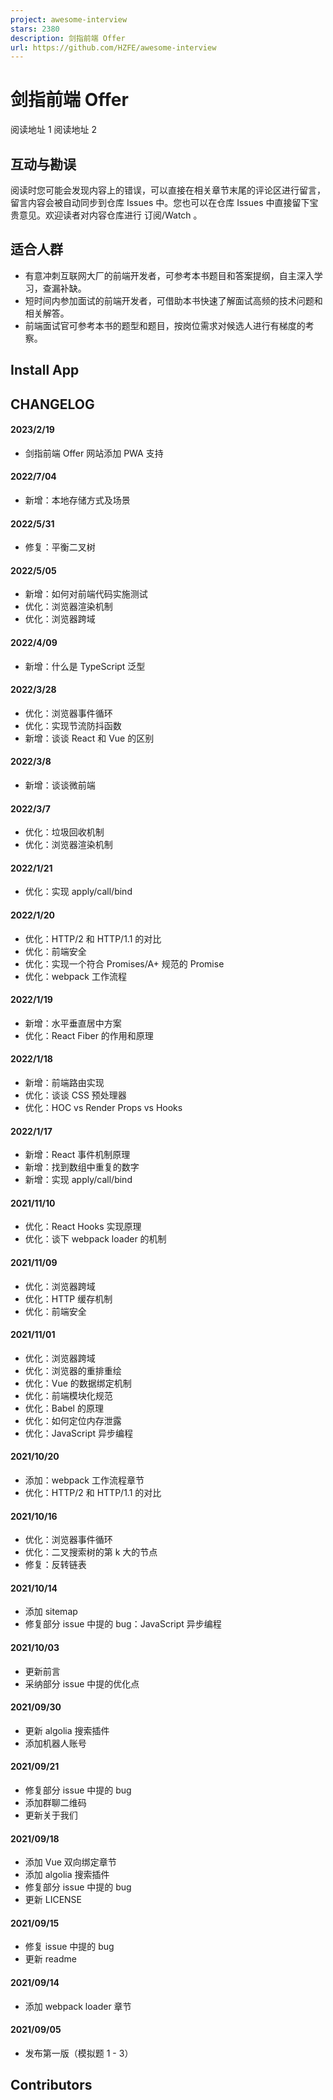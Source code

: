 ```yaml
---
project: awesome-interview
stars: 2380
description: 剑指前端 Offer
url: https://github.com/HZFE/awesome-interview
---
```


剑指前端 Offer
==========

阅读地址 1 阅读地址 2

互动与勘误
-----

阅读时您可能会发现内容上的错误，可以直接在相关章节末尾的评论区进行留言，留言内容会被自动同步到仓库 Issues 中。您也可以在仓库 Issues 中直接留下宝贵意见。欢迎读者对内容仓库进行 订阅/Watch 。

适合人群
----

-   有意冲刺互联网大厂的前端开发者，可参考本书题目和答案提纲，自主深入学习，查漏补缺。
-   短时间内参加面试的前端开发者，可借助本书快速了解面试高频的技术问题和相关解答。
-   前端面试官可参考本书的题型和题目，按岗位需求对候选人进行有梯度的考察。

Install App
-----------

CHANGELOG
---------

#### 2023/2/19

-   剑指前端 Offer 网站添加 PWA 支持

#### 2022/7/04

-   新增：本地存储方式及场景

#### 2022/5/31

-   修复：平衡二叉树

#### 2022/5/05

-   新增：如何对前端代码实施测试
-   优化：浏览器渲染机制
-   优化：浏览器跨域

#### 2022/4/09

-   新增：什么是 TypeScript 泛型

#### 2022/3/28

-   优化：浏览器事件循环
-   优化：实现节流防抖函数
-   新增：谈谈 React 和 Vue 的区别

#### 2022/3/8

-   新增：谈谈微前端

#### 2022/3/7

-   优化：垃圾回收机制
-   优化：浏览器渲染机制

#### 2022/1/21

-   优化：实现 apply/call/bind

#### 2022/1/20

-   优化：HTTP/2 和 HTTP/1.1 的对比
-   优化：前端安全
-   优化：实现一个符合 Promises/A+ 规范的 Promise
-   优化：webpack 工作流程

#### 2022/1/19

-   新增：水平垂直居中方案
-   优化：React Fiber 的作用和原理

#### 2022/1/18

-   新增：前端路由实现
-   优化：谈谈 CSS 预处理器
-   优化：HOC vs Render Props vs Hooks

#### 2022/1/17

-   新增：React 事件机制原理
-   新增：找到数组中重复的数字
-   新增：实现 apply/call/bind

#### 2021/11/10

-   优化：React Hooks 实现原理
-   优化：谈下 webpack loader 的机制

#### 2021/11/09

-   优化：浏览器跨域
-   优化：HTTP 缓存机制
-   优化：前端安全

#### 2021/11/01

-   优化：浏览器跨域
-   优化：浏览器的重排重绘
-   优化：Vue 的数据绑定机制
-   优化：前端模块化规范
-   优化：Babel 的原理
-   优化：如何定位内存泄露
-   优化：JavaScript 异步编程

#### 2021/10/20

-   添加：webpack 工作流程章节
-   优化：HTTP/2 和 HTTP/1.1 的对比

#### 2021/10/16

-   优化：浏览器事件循环
-   优化：二叉搜索树的第 k 大的节点
-   修复：反转链表

#### 2021/10/14

-   添加 sitemap
-   修复部分 issue 中提的 bug：JavaScript 异步编程

#### 2021/10/03

-   更新前言
-   采纳部分 issue 中提的优化点

#### 2021/09/30

-   更新 algolia 搜索插件
-   添加机器人账号

#### 2021/09/21

-   修复部分 issue 中提的 bug
-   添加群聊二维码
-   更新关于我们

#### 2021/09/18

-   添加 Vue 双向绑定章节
-   添加 algolia 搜索插件
-   修复部分 issue 中提的 bug
-   更新 LICENSE

#### 2021/09/15

-   修复 issue 中提的 bug
-   更新 readme

#### 2021/09/14

-   添加 webpack loader 章节

#### 2021/09/05

-   发布第一版（模拟题 1 - 3）

Contributors
------------

